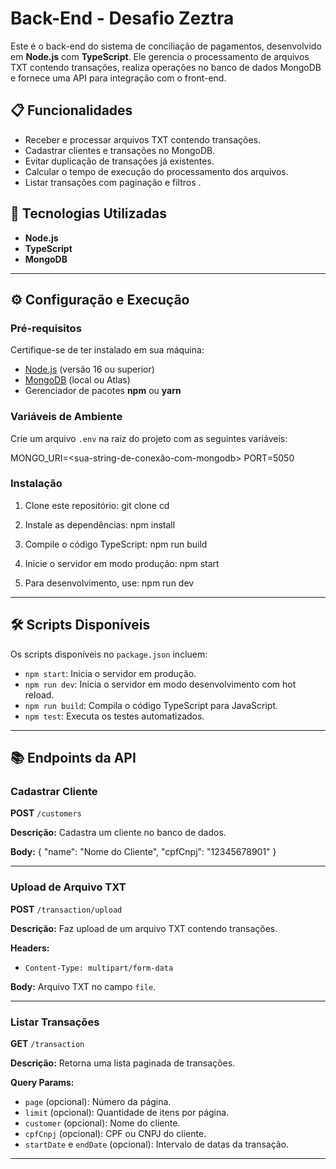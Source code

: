 
# Back-End - Desafio Zeztra

Este é o back-end do sistema de conciliação de pagamentos, desenvolvido em **Node.js** com **TypeScript**. Ele gerencia o processamento de arquivos TXT contendo transações, realiza operações no banco de dados MongoDB e fornece uma API para integração com o front-end.

## 📋 Funcionalidades

- Receber e processar arquivos TXT contendo transações.
- Cadastrar clientes e transações no MongoDB.
- Evitar duplicação de transações já existentes.
- Calcular o tempo de execução do processamento dos arquivos.
- Listar transações com paginação e filtros .

## 🚀 Tecnologias Utilizadas

- **Node.js**
- **TypeScript**
- **MongoDB**

---

## ⚙️ Configuração e Execução

### Pré-requisitos

Certifique-se de ter instalado em sua máquina:

- [Node.js](https://nodejs.org/) (versão 16 ou superior)
- [MongoDB](https://www.mongodb.com/) (local ou Atlas)
- Gerenciador de pacotes **npm** ou **yarn**

### Variáveis de Ambiente

Crie um arquivo `.env` na raiz do projeto com as seguintes variáveis:

MONGO_URI=<sua-string-de-conexão-com-mongodb>
PORT=5050

### Instalação

1. Clone este repositório:
git clone <url-do-repositorio>
cd <nome-do-repositorio>

2. Instale as dependências:
npm install

3. Compile o código TypeScript:
npm run build

4. Inicie o servidor em modo produção:
npm start

5. Para desenvolvimento, use:
npm run dev

---

## 🛠️ Scripts Disponíveis

Os scripts disponíveis no `package.json` incluem:

- `npm start`: Inicia o servidor em produção.
- `npm run dev`: Inicia o servidor em modo desenvolvimento com hot reload.
- `npm run build`: Compila o código TypeScript para JavaScript.
- `npm test`: Executa os testes automatizados.

---

## 📚 Endpoints da API

### **Cadastrar Cliente**
**POST** `/customers`

**Descrição:** Cadastra um cliente no banco de dados.

**Body:**
{
"name": "Nome do Cliente",
"cpfCnpj": "12345678901"
}

---

### **Upload de Arquivo TXT**
**POST** `/transaction/upload`

**Descrição:** Faz upload de um arquivo TXT contendo transações.

**Headers:**
- `Content-Type: multipart/form-data`

**Body:** Arquivo TXT no campo `file`.

---

### **Listar Transações**
**GET** `/transaction`

**Descrição:** Retorna uma lista paginada de transações.

**Query Params:**
- `page` (opcional): Número da página.
- `limit` (opcional): Quantidade de itens por página.
- `customer` (opcional): Nome do cliente.
- `cpfCnpj` (opcional): CPF ou CNPJ do cliente.
- `startDate` e `endDate` (opcional): Intervalo de datas da transação.

---
